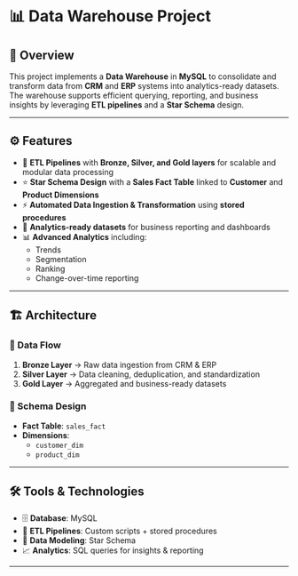 # 📊 Data Warehouse Project

## 📌 Overview  
This project implements a **Data Warehouse** in **MySQL** to consolidate and transform data from **CRM** and **ERP** systems into analytics-ready datasets. The warehouse supports efficient querying, reporting, and business insights by leveraging **ETL pipelines** and a **Star Schema** design.

---

## ⚙️ Features  
- 🚀 **ETL Pipelines** with **Bronze, Silver, and Gold layers** for scalable and modular data processing  
- ⭐ **Star Schema Design** with a **Sales Fact Table** linked to **Customer** and **Product Dimensions**  
- ⚡ **Automated Data Ingestion & Transformation** using **stored procedures**  
- 📂 **Analytics-ready datasets** for business reporting and dashboards  
- 📊 **Advanced Analytics** including:  
  - Trends  
  - Segmentation  
  - Ranking  
  - Change-over-time reporting  

---

## 🏗️ Architecture  

### 🔹 Data Flow
1. **Bronze Layer** → Raw data ingestion from CRM & ERP  
2. **Silver Layer** → Data cleaning, deduplication, and standardization  
3. **Gold Layer** → Aggregated and business-ready datasets  

### 🔹 Schema Design
- **Fact Table**: `sales_fact`  
- **Dimensions**:  
  - `customer_dim`  
  - `product_dim`  

---

## 🛠️ Tools & Technologies  
- 🗄️ **Database**: MySQL  
- 🔄 **ETL Pipelines**: Custom scripts + stored procedures  
- 🧩 **Data Modeling**: Star Schema  
- 📈 **Analytics**: SQL queries for insights & reporting  

---
